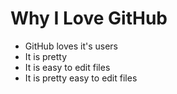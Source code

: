 # Why I Love GitHub

* GitHub loves it's users
* It is pretty
* It is easy to edit files
* It is pretty easy to edit files
